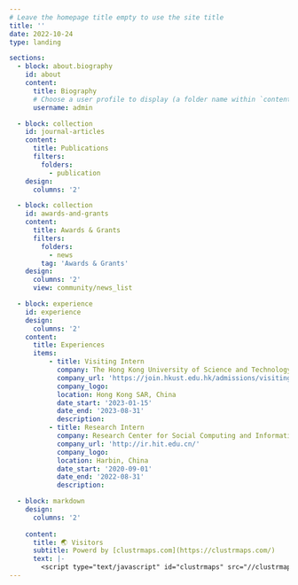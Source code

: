 ```yaml
---
# Leave the homepage title empty to use the site title
title: ''
date: 2022-10-24
type: landing

sections:
  - block: about.biography
    id: about
    content:
      title: Biography
      # Choose a user profile to display (a folder name within `content/authors/`)
      username: admin

  - block: collection
    id: journal-articles
    content:
      title: Publications
      filters:
        folders:
          - publication
    design:
      columns: '2'

  - block: collection
    id: awards-and-grants
    content:
      title: Awards & Grants
      filters:
        folders:
          - news
        tag: 'Awards & Grants'
    design:
      columns: '2'
      view: community/news_list

  - block: experience
    id: experience
    design:
      columns: '2'
    content:
      title: Experiences
      items:
          - title: Visiting Intern
            company: The Hong Kong University of Science and Technology
            company_url: 'https://join.hkust.edu.hk/admissions/visiting'
            company_logo: 
            location: Hong Kong SAR, China
            date_start: '2023-01-15'
            date_end: '2023-08-31'
            description: 
          - title: Research Intern
            company: Research Center for Social Computing and Information Retrieval (SCIR)
            company_url: 'http://ir.hit.edu.cn/'
            company_logo: 
            location: Harbin, China
            date_start: '2020-09-01'
            date_end: '2022-08-31'
            description: 

  - block: markdown
    design:
      columns: '2'
      
    content:
      title: 🌏 Visitors
      subtitle: Powerd by [clustrmaps.com](https://clustrmaps.com/)
      text: |-
        <script type="text/javascript" id="clustrmaps" src="//clustrmaps.com/map_v2.js?d=SEDymVEFJHTaCJ9iGcuU4QJ4WF7CE1nY1E2_w9UVgm4&cl=ffffff&w=a"></script>
---
```

